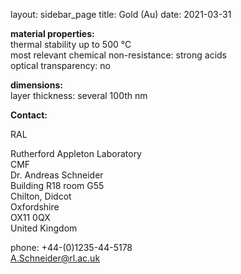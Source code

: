 layout: sidebar_page
title: Gold (Au)
date: 2021-03-31

__material properties:__  	
thermal stability up to	500 °C  
most relevant chemical non-resistance:	strong acids  
optical transparency:	no
	

__dimensions:__  	
layer thickness:	several 100th nm
<!--break-->
__Contact:__

RAL

Rutherford Appleton Laboratory  
CMF  
Dr. Andreas Schneider  
Building R18 room G55   
Chilton, Didcot  
Oxfordshire   
OX11 0QX   
United Kingdom  

phone: +44-(0)1235-44-5178  
A.Schneider@rl.ac.uk